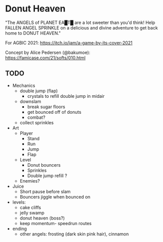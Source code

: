 # Donut Heaven

"The ANGELS of PLANET EA█T█ are a lot sweeter than you'd think! Help FALLEN ANGEL SPRINKLE on a delicious and divine adventure to get back home to DONUT HEAVEN."

For AGBIC 2021: https://itch.io/jam/a-game-by-its-cover-2021

Concept by Alice Pedersen (@bakumoe): https://famicase.com/21/softs/010.html

## TODO
- Mechanics
	- double jump (flap)
		- crystals to refill double jump in midair
	- downslam
		- break sugar floors
		- get bounced off of donuts
		- combat?
	- collect sprinkles
- Art
	- Player
		- Stand
		- Run
		- Jump
		- Flap
	- Level
		- Donut bouncers
		- Sprinkles
		- Double jump refill ?
	- Enemies?
- Juice
	- Short pause before slam
	- Bouncers jiggle when bounced on
- levels:
	- cake cliffs
	- jelly swamp
	- donut heaven (boss?)
	- keep momentum- speedrun routes
- ending
	- other angels: frosting (dark skin pink hair), cinnamon